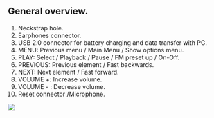 ## General overview.

1. Neckstrap hole.
2. Earphones connector.
3. USB 2.0 connector for battery charging and data transfer with PC.
4. MENU: Previous menu / Main Menu / Show options menu.
5. PLAY: Select / Playback / Pause / FM preset up / On-Off.
6. PREVIOUS: Previous element / Fast backwards.
7. NEXT: Next element / Fast forward.
8. VOLUME +: Increase volume.
9. VOLUME - : Decrease volume.
10. Reset connector /Microphone.


![](http://static.energysistem.com/images/manuals/39555/54883c339ffbc.jpg)
